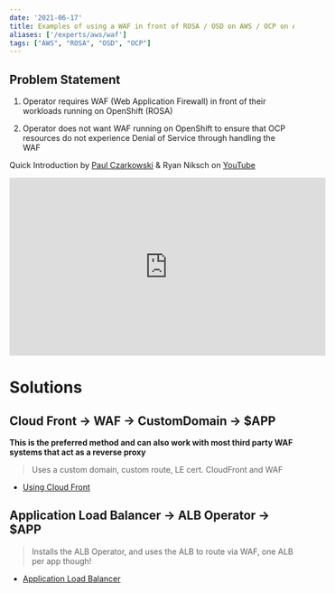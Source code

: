 ```yaml
---
date: '2021-06-17'
title: Examples of using a WAF in front of ROSA / OSD on AWS / OCP on AWS
aliases: ['/experts/aws/waf']
tags: ["AWS", "ROSA", "OSD", "OCP"]
---
```

## Problem Statement

1. Operator requires WAF (Web Application Firewall) in front of their workloads running on OpenShift (ROSA)

1. Operator does not want WAF running on OpenShift to ensure that OCP resources do not experience Denial of Service through handling the WAF

Quick Introduction by [Paul Czarkowski](https://twitter.com/pczarkowski) & Ryan Niksch on [YouTube](https://youtu.be/-HorEsl2ho4)

<iframe width="560" height="315" src="https://www.youtube.com/embed/-HorEsl2ho4" title="YouTube video player" frameborder="0" allow="accelerometer; autoplay; clipboard-write; encrypted-media; gyroscope; picture-in-picture" allowfullscreen></iframe>

# Solutions

## Cloud Front -> WAF -> CustomDomain -> $APP

**This is the preferred method and can also work with most third party WAF systems that act as a reverse proxy**

> Uses a custom domain, custom route, LE cert. CloudFront and WAF

* [Using Cloud Front](./cloud-front)

## Application Load Balancer -> ALB Operator -> $APP

> Installs the ALB Operator, and uses the ALB to route via WAF, one ALB per app though!

* [Application Load Balancer](./alb)
